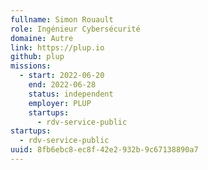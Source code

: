 ```yaml
---
fullname: Simon Rouault
role: Ingénieur Cybersécurité
domaine: Autre
link: https://plup.io
github: plup
missions:
  - start: 2022-06-20
    end: 2022-06-28
    status: independent
    employer: PLUP
    startups:
      - rdv-service-public
startups:
  - rdv-service-public
uuid: 8fb6ebc8-ec8f-42e2-932b-9c67138890a7
---
```


